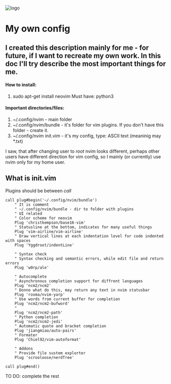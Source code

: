 ![logo](https://neovim.io/images/logo@2x.png) 
# My own config

I created this description mainly for me - for future, if I want to recreate my own work.
In this doc I'll try describe the most important things for me. 
---
#### How to install:
1. sudo apt-get install neovim
Must have: python3

#### Important directories/files:
1. ~/.config/nvim - main folder
2. ~/.config/nvim/bundle - it's folder for vim plugins. If you don't have this folder - create it.
3. ~/.config/nvim init.vim - it's my config, type: ASCII text (meaninig may *.txt)

I saw, that after changing user to *root* nvim looks different, perhaps other 
users have different direction for vim config, so I mainly (or currently) use nvim only for my home user. 

## What is init.vim
Plugins should be between *call* 
```
call plug#begin('~/.config/nvim/bundle')
    " It is comment
    " ~/.config/nvim/bundle - dir to folder with plugins
    " UI related
    " Color scheme for neovim
    Plug 'christkempson/base16-vim'
    " Statusline at the bottom, indicates for many useful things
    Plug 'vim-airline/vim-airline'
    " Draw vertical lines at each indentation level for code indented with spaces
    Plug 'Yggdroot/indentLine'
    
    " Syntax check
    " Syntax checking and semantic errors, while edit file and return errors
    Plug 'w0rp/ale'
    
    " Autocomplete
    " Asynchronous completion support for diffrent languages
    Plug 'ncm2/ncm2'
    " Donno what do this, may return any text in nvim statusbar
    Plug 'roxma/nvim-yarp'
    " Use words from current buffer for completion
    Plug 'ncm2/ncm2-bufword'
    "
    Plug 'ncm2/ncm2-path'
    " Python completion
    Plug 'ncm2/ncm2-jedi'
    " Automatic quote and bracket completion
	Plug 'jiangmiao/auto-pairs'
    " Formater
    Plug 'Chiel92/vim-autoformat'
    
    " Addons
    " Provide file sustem explorter
    Plug 'scrooloose/nerdTree'
    
call plug#end()
```

TO DO: complete the rest
